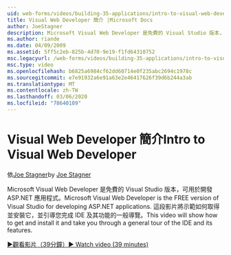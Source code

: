 ```yaml
---
uid: web-forms/videos/building-35-applications/intro-to-visual-web-developer
title: Visual Web Developer 簡介 |Microsoft Docs
author: JoeStagner
description: Microsoft Visual Web Developer 是免費的 Visual Studio 版本，可用於開發 ASP.NET 應用程式。 這部影片將示範如何取得並安裝它，以及 。
ms.author: riande
ms.date: 04/09/2009
ms.assetid: 5ff5c2eb-825b-4d70-9e19-f1fd64310752
msc.legacyurl: /web-forms/videos/building-35-applications/intro-to-visual-web-developer
msc.type: video
ms.openlocfilehash: b6825a6984cf62dd60714e0f235abc2694c1978c
ms.sourcegitcommit: e7e91932a6e91a63e2e46417626f39d6b244a3ab
ms.translationtype: MT
ms.contentlocale: zh-TW
ms.lasthandoff: 03/06/2020
ms.locfileid: "78640109"
---
```

# <a name="intro-to-visual-web-developer"></a><span data-ttu-id="6047b-104">Visual Web Developer 簡介</span><span class="sxs-lookup"><span data-stu-id="6047b-104">Intro to Visual Web Developer</span></span>

<span data-ttu-id="6047b-105">依[Joe Stagner](https://github.com/JoeStagner)</span><span class="sxs-lookup"><span data-stu-id="6047b-105">by [Joe Stagner](https://github.com/JoeStagner)</span></span>

<span data-ttu-id="6047b-106">Microsoft Visual Web Developer 是免費的 Visual Studio 版本，可用於開發 ASP.NET 應用程式。</span><span class="sxs-lookup"><span data-stu-id="6047b-106">Microsoft Visual Web Developer is the FREE version of Visual Studio for developing ASP.NET applications.</span></span> <span data-ttu-id="6047b-107">這段影片將示範如何取得並安裝它，並引導您完成 IDE 及其功能的一般導覽。</span><span class="sxs-lookup"><span data-stu-id="6047b-107">This video will show how to get and install it and take you through a general tour of the IDE and its features.</span></span>

[<span data-ttu-id="6047b-108">&#9654;觀看影片（39分鐘）</span><span class="sxs-lookup"><span data-stu-id="6047b-108">&#9654; Watch video (39 minutes)</span></span>](https://channel9.msdn.com/Blogs/ASP-NET-Site-Videos/intro-to-visual-web-developer)
